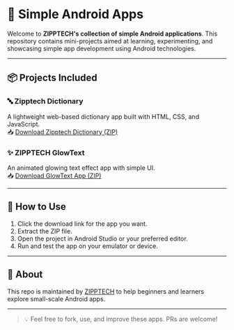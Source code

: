 # 📱 Simple Android Apps

Welcome to **ZIPPTECH's collection of simple Android applications**. This repository contains mini-projects aimed at learning, experimenting, and showcasing simple app development using Android technologies.

---

## 📦 Projects Included 

### 🔤 Zipptech Dictionary  
A lightweight web-based dictionary app built with HTML, CSS, and JavaScript.  
📥 [Download Zipptech Dictionary (ZIP)](https://downgit.github.io/#/home?url=https://github.com/ZiPPO7777/Simple-Android-Apps/tree/main/zipptech-dictionary)

### ✨ ZIPPTECH GlowText  
An animated glowing text effect app with simple UI.  
📥 [Download GlowText App (ZIP)](https://downgit.github.io/#/home?url=https://github.com/ZiPPO7777/Simple-Android-Apps/tree/main/ZIPPTECH-GlowText)

---

## 🔧 How to Use

1. Click the download link for the app you want.
2. Extract the ZIP file.
3. Open the project in Android Studio or your preferred editor.
4. Run and test the app on your emulator or device.

---

## 🚀 About

This repo is maintained by [ZIPPTECH](https://zipptech.xyz) to help beginners and learners explore small-scale Android apps.

---

> 💡 Feel free to fork, use, and improve these apps. PRs are welcome!
